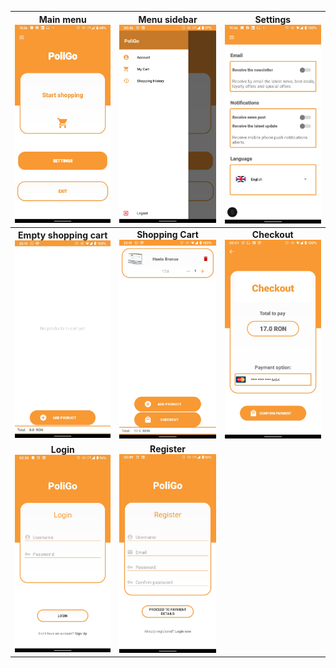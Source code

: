 | <div align="center"> **Main menu** </div> <img src="https://github.com/DanBrezeanu/PoliGo/blob/master/screenshots/menu.jpg?raw=true" width=250> | <div align="center"> **Menu sidebar** </div> <img src="https://github.com/DanBrezeanu/PoliGo/blob/master/screenshots/sidebar-menu.jpg?raw=true" width=250> | <div align="center"> **Settings** </div> <img src="https://github.com/DanBrezeanu/PoliGo/blob/master/screenshots/settings.jpg?raw=true" width=250> | 
|------------------|------------------|------------------|
| <div align="center"> **Empty shopping cart** </div> <img src="https://github.com/DanBrezeanu/PoliGo/blob/master/screenshots/empty-shopping-cart.jpg?raw=true" width=250> | <div align="center"> **Shopping Cart** </div> <img src="https://github.com/DanBrezeanu/PoliGo/blob/master/screenshots/shopping-cart.jpg?raw=true" width=250> | <div align="center"> **Checkout** </div> <img src="https://github.com/DanBrezeanu/PoliGo/blob/master/screenshots/checkout.jpg?raw=true" width=250> | 
| <div align="center"> **Login** </div> <img src="https://github.com/DanBrezeanu/PoliGo/blob/master/screenshots/login.jpg?raw=true" width=250> | <div align="center"> **Register** </div> <img src="https://github.com/DanBrezeanu/PoliGo/blob/master/screenshots/register.jpg?raw=true" width=250> |
